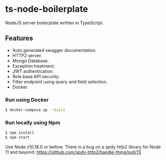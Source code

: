 # ts-node-boilerplate
NodeJS server boilerplate written in TypeScript.

## Features
- Auto generated swagger documentation.
- HTTP2 server.
- Mongo Database.
- Exception treatment.
- JWT authentication.
- Role base API security.
- Filter endpoint using query and field selection.
- Docker.

### Run using Docker
```bash
$ docker-compose up --build
``` 

### Run locally using Npm
```bash
$ npm install
$ npm start
``` 
Use Node v10.18.0 or bellow. There is a bug on a spdy http2 library for Node 11 and beyond: https://github.com/spdy-http2/handle-thing/pull/13 

